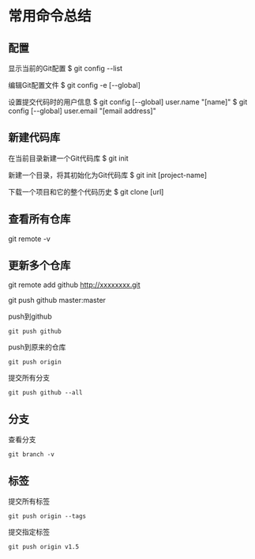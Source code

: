 # 常用命令总结

## 配置

显示当前的Git配置
$ git config --list

编辑Git配置文件
$ git config -e [--global]

设置提交代码时的用户信息
$ git config [--global] user.name "[name]"
$ git config [--global] user.email "[email address]"

## 新建代码库

在当前目录新建一个Git代码库
$ git init

新建一个目录，将其初始化为Git代码库
$ git init [project-name]

下载一个项目和它的整个代码历史
$ git clone [url]

## 查看所有仓库

git remote -v

## 更新多个仓库

git remote add github http://xxxxxxxx.git

git push github master:master

push到github
```
git push github
```

push到原来的仓库
```
git push origin
```

提交所有分支
```
git push github --all
```

## 分支

查看分支
```
git branch -v
```

## 标签

提交所有标签
```
git push origin --tags
```

提交指定标签

```
git push origin v1.5
```
